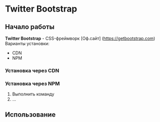 # Twitter Bootstrap
## Начало работы
**Twitter Bootstrap** - CSS-фреймворк [Оф.сайт] (https://getbootstrap.com) 
Варианты установки:
* CDN
* NPM
### Установка через CDN
### Установка через NPM
1. Выполнить команду
1. ...
## Использование
```html
